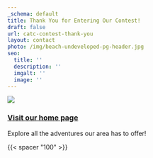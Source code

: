 ```yaml
---
_schema: default
title: Thank You for Entering Our Contest!
draft: false
url: catc-contest-thank-you
layout: contact
photo: /img/beach-undeveloped-pg-header.jpg
seo:
  title: ''
  description: ''
  imgalt: ''
  image: ''
---
```

![](/img/thankyou-graphic-text-red.jpg)

### [Visit our home page](/)

Explore all the adventures our area has to offer!

{{< spacer "100" >}}